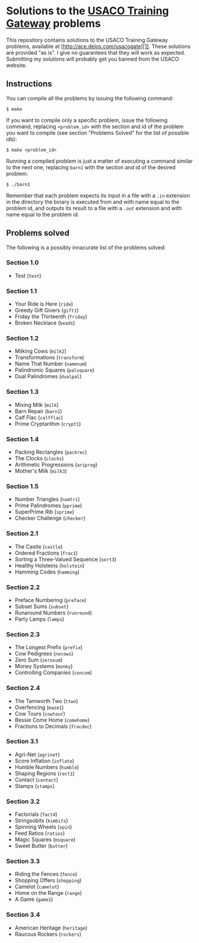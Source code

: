 # Solutions to the [USACO Training Gateway][1] problems

This repository contains solutions to the USACO Training Gateway problems,
available at [http://ace.delos.com/usacogate][1]. These solutions are provided
"as is". I give no guarantees that they will work as expected. Submitting my
solutions will probably get you banned from the USACO website.

## Instructions

You can compile all the problems by issuing the following command:

    $ make

If you want to compile only a specific problem, issue the following command,
replacing `<problem_id>` with the section and id of the problem you want to
compile (see section "Problems Solved" for the list of possible ids):

    $ make <problem_id>

Running a compiled problem is just a matter of executing a command similar to
the next one, replacing `barn1` with the section and id of the desired problem:

    $ ./barn1

Remember that each problem expects its input in a file with a `.in` extension in
the directory the binary is executed from and with name equal to the problem id,
and outputs its result to a file with a `.out` extension and with name equal to
the problem id.

## Problems solved

The following is a possibly innacurate list of the problems solved:

### Section 1.0

* Test (`test`)

### Section 1.1

* Your Ride is Here (`ride`)
* Greedy Gift Givers (`gift1`)
* Friday the Thirteenth (`friday`)
* Broken Necklace (`beads`)

### Section 1.2

* Milking Cows (`milk2`)
* Transformations (`transform`)
* Name That Number (`namenum`)
* Palindromic Squares (`palsquare`)
* Dual Palindromes (`dualpal`)

### Section 1.3

* Mixing Milk (`milk`)
* Barn Repair (`barn1`)
* Calf Flac (`calfflac`)
* Prime Cryptarithm (`crypt1`)

### Section 1.4

* Packing Rectangles (`packrec`)
* The Clocks (`clocks`)
* Arithmetic Progressions (`ariprog`)
* Mother's Milk (`milk3`)

### Section 1.5

* Number Triangles (`numtri`)
* Prime Palindromes (`pprime`)
* SuperPrime Rib (`sprime`)
* Checker Challenge (`checker`)

### Section 2.1

* The Castle (`castle`)
* Ordered Fractions (`frac1`)
* Sorting a Three-Valued Sequence (`sort3`)
* Healthy Holsteins (`holstein`)
* Hamming Codes (`hamming`)

### Section 2.2

* Preface Numbering (`preface`)
* Subset Sums (`subset`)
* Runaround Numbers (`runround`)
* Party Lamps (`lamps`)

### Section 2.3

* The Longest Prefix (`prefix`)
* Cow Pedigrees (`nocows`)
* Zero Sum (`zerosum`)
* Money Systems (`money`)
* Controlling Companies (`concom`)

### Section 2.4

* The Tamworth Two (`ttwo`)
* Overfencing (`maze1`)
* Cow Tours (`cowtour`)
* Bessie Come Home (`comehome`)
* Fractions to Decimals (`fracdec`)

### Section 3.1

* Agri-Net (`agrinet`)
* Score Inflation (`inflate`)
* Humble Numbers (`humble`)
* Shaping Regions (`rect1`)
* Contact (`contact`)
* Stamps (`stamps`)

### Section 3.2

* Factorials (`fact4`)
* Stringsobits (`kimbits`)
* Spinning Wheels (`spin`)
* Feed Ratios (`ratios`)
* Magic Squares (`msquare`)
* Sweet Butter (`butter`)

### Section 3.3

* Riding the Fences (`fence`)
* Shopping Offers (`shopping`)
* Camelot (`camelot`)
* Home on the Range (`range`)
* A Game (`game1`)

### Section 3.4

* American Heritage (`heritage`)
* Raucous Rockers (`rockers`)

[1]: http://ace.delos.com/usacogate
